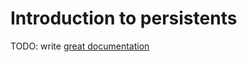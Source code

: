 # Introduction to persistents

TODO: write [great documentation](http://jacobian.org/writing/what-to-write/)
